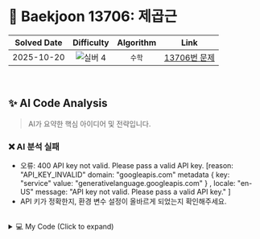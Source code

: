 # 📝 Baekjoon 13706: 제곱근

| **Solved Date** | **Difficulty** | **Algorithm** | **Link** |
|:---:|:---:|:---:|:---:|
| 2025-10-20 | ![실버 4](https://img.shields.io/badge/Silver-4-949393?style=for-the-badge) | `수학` | [13706번 문제](https://www.acmicpc.net/problem/13706) |

<br/>

## ✨ AI Code Analysis

> AI가 요약한 핵심 아이디어 및 전략입니다.

### ❌ AI 분석 실패
- 오류: 400 API key not valid. Please pass a valid API key. [reason: "API_KEY_INVALID"
domain: "googleapis.com"
metadata {
  key: "service"
  value: "generativelanguage.googleapis.com"
}
, locale: "en-US"
message: "API key not valid. Please pass a valid API key."
]
- API 키가 정확한지, 환경 변수 설정이 올바르게 되었는지 확인해주세요.

<br/>

<details>
<summary>💻 My Code (Click to expand)</summary>

````py
# Baekjoon Problem 13706: 제곱근
# https://www.acmicpc.net/problem/13706

import math
n = int(input())
print(math.isqrt(n))
</details>